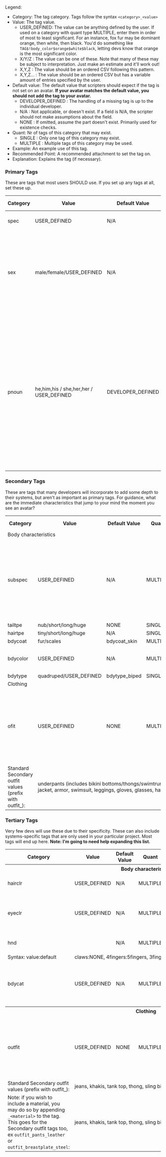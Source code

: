 Legend:
- Category: The tag category. Tags follow the syntax `<category>_<value>`
- Value: The tag value.
  - USER_DEFINED: The value can be anything defined by the user. If used on a category with quant type MULTIPLE, enter them in order of most to least significant. For an instance, fox fur may be dominant orange, then white, then black. You'd do something like `TAG$!body_color$orange$white$black`, letting devs know that orange is the most significant color.
  - X/Y/Z : The value can be one of these. Note that many of these may be subject to interpretation. Just make an estimate and it'll work out!
  - X,Y,Z : The value should be an ordered CSV following this pattern.
  - X,Y,Z... : The value should be an ordered CSV but has a variable amount of entries specified by the user.
- Default value: The default value that scripters should expect if the tag is not set on an avatar. **If your avatar matches the default value, you should not add the tag to your avatar.**
  - DEVELOPER_DEFINED : The handling of a missing tag is up to the individual developer.
  - N/A : Not applicable, or doesn't exist. If a field is N/A, the scripter should not make assumptions about the field.
  - NONE : If omitted, assume the part doesn't exist. Primarily used for existence checks.
- Quant: Nr of tags of this category that may exist.
  - SINGLE : Only one tag of this category may exist.
  - MULTIPLE : Multiple tags of this category may be used.
- Example: An example use of this tag.
- Recommended Point: A recommended attachment to set the tag on.
- Explanation: Explains the tag (if necessary).

### Primary Tags
These are tags that most users SHOULD use. If you set up any tags at all, set these up.

| Category | Value | Default Value | Quant | Example | Recommended Point | Explanation |
| --- | --- | --- | --- | --- | --- | --- |
| spec | USER_DEFINED | N/A | SINGLE | spec_human | Body | Sets your avatar's species. |
| sex | male/female/USER_DEFINED | N/A | SINGLE | sex_male | Body | Sets your avatars physical sex. Note: The adult tagset has a "bits" tag which is more granular than this, and should be prioritized over this tag for adult projects. |
| pnoun | he,him,his / she,her,her / USER_DEFINED | DEVELOPER_DEFINED | SINGLE | pnoun_he,him,his | Body | Most users can omit this tag. The default value is left up to individual devs, because I'm not touching this subject. If you're not happy with the dev's implementation you can set it explicitly. Assuming the pronouns are he,him,his, the examples in order would be pronouns that fit "he is a cat", "it's him, the cat", "it's his cat". |



### Secondary Tags
These are tags that many developers will incorporate to add some depth to their systems, but aren't as important as primary tags. For guidance, what are the immediate characteristics that jump to your mind the moment you see an avatar?

<!-- 
  <tr> <td>category</td> <td>value</td> <td>default</td> <td>quant</td> <td>ex</td> <td>point</td> <td>expl</td> </tr> 
-->

<table>
  
  <tr><th>Category</th><th>Value</th><th>Default Value</th><th>Quant</th><th>Example</th><th>Recommended Point</th><th>Explanation</th></tr>
  
  <tr><td colspan="7">Body characteristics</td></tr>
  <tr> <td>subspec</td> <td>USER_DEFINED</td> <td>N/A</td> <td>MULTIPLE</td> <td>subspec_equine</td> <td>Body</td> <td>Gives NPCs a bit more leeway when determining your species. Like if an NPC wants to have a cat specific reaction, it could check for subspecies_equine instead of keeping a list of every type of cat for the species tag.</td> </tr>
  <tr> <td>tailtpe</td> <td>nub/short/long/huge</td> <td>NONE</td> <td>SINGLE</td> <td>tailtpe_nub</td> <td>Tail</td> <td>Tail type.</td> </tr>
  <tr> <td>hairtpe</td> <td>tiny/short/long/huge</td> <td>N/A</td> <td>SINGLE</td> <td>hairtpe_long</td> <td>Hair</td> <td>Hair type.</td> </tr>
  <tr> <td>bdycoat</td> <td>fur/scales</td> <td>bdycoat_skin</td> <td>MULTIPLE</td> <td>bdycoat_fur</td> <td>Body</td> <td>Skin/fur type</td> </tr>
  <tr> <td>bdycolor</td> <td>USER_DEFINED</td> <td>N/A</td> <td>MULTIPLE</td> <td>bdyclr_orange</td> <td>Body</td> <td>When tagging multiple colors, tag them in order of significance.</td> </tr>
  <tr> <td>bdytype</td> <td>quadruped/USER_DEFINED</td> <td>bdytype_biped</td> <td>SINGLE</td> <td>bdytype_quadruped</td> <td>Body</td> <td></td> </tr>
  
  
  <tr><td colspan="7">Clothing</td></tr>
  <tr> <td>ofit</td> <td>USER_DEFINED</td> <td>NONE</td> <td>MULTIPLE</td> <td>ofit_pants</td> <td>Outfit</td> <td>The Secondary outfit tag should contain generalized information about your outfit. The values below are standardized. Note: There is also a Tertiary outfit tag with more granual data.</td> </tr>
  <tr> <td>Standard Secondary outfit values (prefix with outfit_):</td> <td colspan="6">
    underpants (includes bikini bottoms/thongs/swimtrunks etc), skirt, dress, bodysuit, bra (includes bikini tops), shirt, jacket, armor, swimsuit, leggings, gloves, glasses, hat. <b>Note: I'll need help expanding this</b>
  </td> </tr>
  
</table>



### Tertiary Tags
Very few devs will use these due to their specificity. These can also include systems-specific tags that are only used in your particular project. Most tags will end up here. **Note: I'm going to need help expanding this list.**

<table>
  
  <tr><th>Category</th><th>Value</th><th>Default Value</th><th>Quant</th><th>Example</th><th>Recommended Point</th><th>Explanation</th></tr>
  
  <tr><th colspan="7">Body characteristics</th></tr>
  <tr> <td>hairclr</td> <td>USER_DEFINED</td> <td>N/A</td> <td>MULTIPLE</td> <td>hairclr_black</td> <td>Hair</td> <td>Name of the color of your hair.</td> </tr>
  <tr> <td>eyeclr</td> <td>USER_DEFINED</td> <td>N/A</td> <td>MULTIPLE</td> <td>eyeclr_green</td> <td>Head</td> <td>Name of the color of your eyes. If heterochromic, tag left first, then right.</td> </tr>
  <tr> <td>hnd</td> <td></td> <td>N/A</td> <td>MULTIPLE</td> <td>hnd_claws</td> <td>Body/hands</td> <td>See below for standard values</td> </tr>
  <tr><td>Syntax: value:default</td><td colspan="6">claws:NONE, 4fingers:5fingers, 3fingers:5fingers</td></tr>
  <tr> <td>bdycat</td> <td>USER_DEFINED</td> <td>N/A</td> <td>MULTIPLE</td> <td>bdycat_mobian</td> <td>Body</td> <td>Can be used to denote artistic style of your body. Such as "my little pony", "anime" etc.</td> </tr>
  
  
  <tr><th colspan="7">Clothing</th></tr>
  <tr> <td>outfit</td> <td>USER_DEFINED</td> <td>NONE</td> <td>MULTIPLE</td> <td>outfit_tank top</td> <td>Outfit</td> <td>The Tertiary outfit tag should contain specific information about your outfit. The values below are standardized.</td> </tr>
  <tr> <td>Standard Secondary outfit values (prefix with outfit_):</td> <td colspan="6">
    jeans, khakis, tank top, thong, sling bikini, breastplate, crotchplate
  </td> </tr>
  <tr> <td>Note: if you wish to include a material, you may do so by appending <code>_&lt;material&gt;</code> to the tag. This goes for the Secondary outfit tags too, ex <code>outfit_pants_leather</code> or <code>outfit_breastplate_steel</code>:</td> <td colspan="6">
    jeans, khakis, tank top, thong, sling bikini... todo: suggest more standard options here
  </td> </tr>
  
  
</table>

